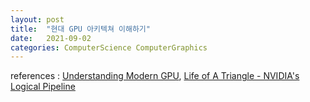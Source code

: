 ```yaml
---
layout: post
title:  "현대 GPU 아키텍쳐 이해하기"
date:   2021-09-02
categories: ComputerScience ComputerGraphics
---
```


references : [Understanding Modern GPU](https://traxnet.wordpress.com/?s=Understanding+Modern+GPU&submit=Search),   [Life of A Triangle - NVIDIA's Logical Pipeline](https://developer.nvidia.com/content/life-triangle-nvidias-logical-pipeline)